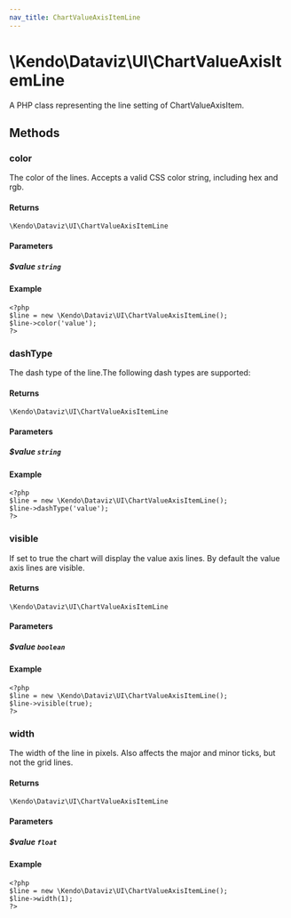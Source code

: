 ```yaml
---
nav_title: ChartValueAxisItemLine
---
```


# \Kendo\Dataviz\UI\ChartValueAxisItemLine

A PHP class representing the line setting of ChartValueAxisItem.


## Methods

### color
The color of the lines. Accepts a valid CSS color string, including hex and rgb.

#### Returns
`\Kendo\Dataviz\UI\ChartValueAxisItemLine`

#### Parameters

##### $value `string`



#### Example 
    <?php
    $line = new \Kendo\Dataviz\UI\ChartValueAxisItemLine();
    $line->color('value');
    ?>

### dashType
The dash type of the line.The following dash types are supported:

#### Returns
`\Kendo\Dataviz\UI\ChartValueAxisItemLine`

#### Parameters

##### $value `string`



#### Example 
    <?php
    $line = new \Kendo\Dataviz\UI\ChartValueAxisItemLine();
    $line->dashType('value');
    ?>

### visible
If set to true the chart will display the value axis lines. By default the value axis lines are visible.

#### Returns
`\Kendo\Dataviz\UI\ChartValueAxisItemLine`

#### Parameters

##### $value `boolean`



#### Example 
    <?php
    $line = new \Kendo\Dataviz\UI\ChartValueAxisItemLine();
    $line->visible(true);
    ?>

### width
The width of the line in pixels. Also affects the major and minor ticks, but not the grid lines.

#### Returns
`\Kendo\Dataviz\UI\ChartValueAxisItemLine`

#### Parameters

##### $value `float`



#### Example 
    <?php
    $line = new \Kendo\Dataviz\UI\ChartValueAxisItemLine();
    $line->width(1);
    ?>

